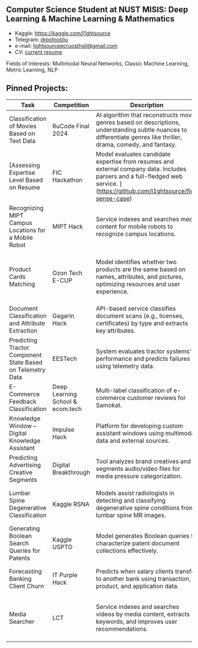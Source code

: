 ## Computer Science Student at NUST MISIS: Deep Learning & Machine Learning & Mathematics

* Kaggle: https://kaggle.com/l1ghtsource
* Telegram: [@polnostju](https://t.me/polnostju)
* e-mail: lightsourceecruosthgil@gmail.com
* CV: [current resume](https://drive.google.com/file/d/1fjNCVKNBRDQIDytfLA5yzFWPtl3Naqd3/view?usp=sharing)

Fields of Interests: Multimodal Neural Networks, Classic Machine Learning, Metric Learning, NLP

## Pinned Projects: 

| **Task**                                                                                                         | **Competition**                                    | **Description**                                                                                                                                                                                                                                 | **Technologies**                                                                                           | **Ranking**            |
|------------------------------------------------------------------------------------------------------------------|--------------------------------------------------|-------------------------------------------------------------------------------------------------------------------------------------------------------------------------------------------------------------------------------------------------|----------------------------------------------------------------------------------------------------------|------------------------|
| Classification of Movies Based on Text Data                                                                      | RuCode Final 2024                                | AI algorithm that reconstructs movie genres based on descriptions, understanding subtle nuances to differentiate genres like thriller, drama, comedy, and fantasy.                                                                             | transformers, peft, skmultilearn, torch                                                                   | 1/22                  |
| [Assessing Expertise Level Based on Resume                                                                        | FIC Hackathon                                    | Model evaluates candidate expertise from resumes and external company data. Includes parsers and a full-fledged web service. ](https://github.com/l1ghtsource/fic-sense-case)                                                                                                                  | transformers, peft, torch, streamlit, fastapi                                                             | 1/12                  |
| Recognizing MIPT Campus Locations for a Mobile Robot                                                             | MIPT Hack                                        | Service indexes and searches media content for mobile robots to recognize campus locations.                                                                                                                                                     | torch, opr, transformers, faiss                                                                           | 1/8                   |
| Product Cards Matching                                                                                           | Ozon Tech E-CUP                                  | Model identifies whether two products are the same based on names, attributes, and pictures, optimizing resources and user experience.                                                                                                          | sklearn, transformers, torch, bert, jellyfish, textdistance, rapidfuzz, catboost                          | 2/110                 |
| Document Classification and Attribute Extraction                                                                | Gagarin Hack                                     | API-based service classifies document scans (e.g., licenses, certificates) by type and extracts key attributes.                                                                                                                                 | opencv, yolo, easyocr                                                                                     | 2/60                  |
| Predicting Tractor Component State Based on Telemetry Data                                                      | EESTech                                          | System evaluates tractor systems' performance and predicts failures using telemetry data.                                                                                                                                                       | catboost, sklearn, streamlit                                                                              | 2/30                  |
| E-Commerce Feedback Classification                                                                              | Deep Learning School & ecom.tech                | Multi-label classification of e-commerce customer reviews for Samokat.                                                                                                                                                                         | transformers, peft, skmultilearn, torch, streamlit                                                        | 3/96                  |
| Knowledge Window – Digital Knowledge Assistant                                                                  | Impulse Hack                                    | Platform for developing custom assistant windows using multimodal data and external sources.                                                                                                                                                    | transformers, langchain, torch, whisper                                                                   | 3/57                  |
| Predicting Advertising Creative Segments                                                                        | Digital Breakthrough                             | Tool analyzes brand creatives and segments audio/video files for media pressure categorization.                                                                                                                                                 | whisper, bert, x-clip, llava, catboost, fastapi                                                           | 3/12                  |
| Lumbar Spine Degenerative Classification                                                                        | Kaggle RSNA                                             | Models assist radiologists in detecting and classifying degenerative spine conditions from lumbar spine MR images.                                                                                                                              | torch, torchio, open3d, timm_3d, spacecutter, yolo                                                        | Kaggle Bronze Medal   |
| Generating Boolean Search Queries for Patents                                                                   |  Kaggle USPTO                                            | Model generates Boolean queries to characterize patent document collections effectively.                                                                                                                                                        | whoosh, polars, annealing and genetic algorithms                                                          | Kaggle Bronze Medal   |
| Forecasting Banking Client Churn                                                                                | IT Purple Hack                                   | Predicts when salary clients transfer to another bank using transaction, product, and application data.                                                                                                                                         | catboost, sklearn, imblearn, optuna                                                                       | 4/50                  |
| Media Searcher                                                                                                   | LCT                                              | Service indexes and searches videos by media content, extracts keywords, and improves user recommendations.                                                                                                                                     | torch, whisper, clip4clip, easyocr, transformers, faiss, face_recognition                                 | Participant           |
